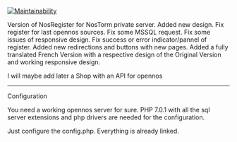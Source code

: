 
[![Maintainability](https://api.codeclimate.com/v1/badges/aa754869c3db5a66ca66/maintainability)](https://codeclimate.com/github/fmohican/NosRegister/maintainability)

Version of NosRegister for NosTorm private server.
Added new design.
Fix register for last opennos sources.
Fix some MSSQL request.
Fix some issues of responsive design.
Fix success or error indicator/pannel of register.
Added new redirections and buttons with new pages.
Added a fully translated French Version with a respective design of the Original Version and working responsive design.

I will maybe add later a Shop with an API for opennos

------------------------------------------------------------------------------------------------------------------------
Configuration

You need a working opennos server for sure.
PHP 7.0.1 with all the sql server extensions and php drivers are needed for the configuration.

Just configure the config.php. Everything is already linked.
